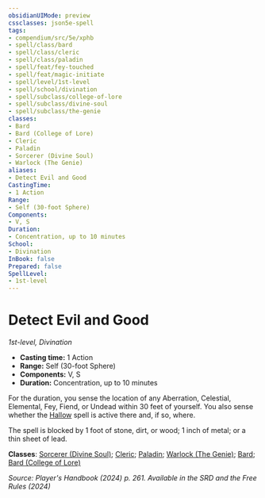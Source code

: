 ```yaml
---
obsidianUIMode: preview
cssclasses: json5e-spell
tags:
- compendium/src/5e/xphb
- spell/class/bard
- spell/class/cleric
- spell/class/paladin
- spell/feat/fey-touched
- spell/feat/magic-initiate
- spell/level/1st-level
- spell/school/divination
- spell/subclass/college-of-lore
- spell/subclass/divine-soul
- spell/subclass/the-genie
classes:
- Bard
- Bard (College of Lore)
- Cleric
- Paladin
- Sorcerer (Divine Soul)
- Warlock (The Genie)
aliases:
- Detect Evil and Good
CastingTime: 
- 1 Action
Range:
- Self (30-foot Sphere)
Components:
- V, S
Duration:
- Concentration, up to 10 minutes
School:
- Divination
InBook: false
Prepared: false
SpellLevel:
- 1st-level
---
```

# Detect Evil and Good
*1st-level, Divination*  


- **Casting time:** 1 Action
- **Range:** Self (30-foot Sphere)
- **Components:** V, S
- **Duration:** Concentration, up to 10 minutes

For the duration, you sense the location of any Aberration, Celestial, Elemental, Fey, Fiend, or Undead within 30 feet of yourself. You also sense whether the [Hallow](/3-Mechanics/CLI/spells/hallow-xphb.md) spell is active there and, if so, where.

The spell is blocked by 1 foot of stone, dirt, or wood; 1 inch of metal; or a thin sheet of lead.

**Classes**: [Sorcerer (Divine Soul)](/3-Mechanics/CLI/lists/list-spells-classes-divine-soul-xge.md "subclass=XGE;class=XPHB"); [Cleric](/3-Mechanics/CLI/lists/list-spells-classes-cleric.md); [Paladin](/3-Mechanics/CLI/lists/list-spells-classes-paladin.md); [Warlock (The Genie)](/3-Mechanics/CLI/lists/list-spells-classes-the-genie-tce.md "subclass=TCE;class=XPHB"); [Bard](/3-Mechanics/CLI/lists/list-spells-classes-bard.md); [Bard (College of Lore)](/3-Mechanics/CLI/lists/list-spells-classes-college-of-lore-xphb.md "subclass=XPHB;class=XPHB")

*Source: Player's Handbook (2024) p. 261. Available in the <span title='Systems Reference Document (5.2)'>SRD</span> and the Free Rules (2024)*